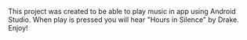 This project was created to be able to play music in app using Android Studio. When play is pressed you will hear "Hours in Silence" by Drake. Enjoy!
